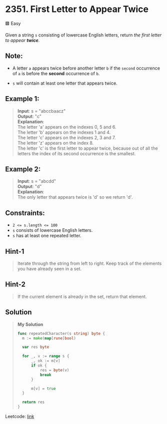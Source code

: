 # 2351. First Letter to Appear Twice
🟩 Easy

Given a string `s` consisting of lowercase English letters, return *the first letter to appear **twice**.*

## Note:

* A letter `a` appears twice before another letter `b` if the `second` occurrence of `a` is before the **second** occurrence of `b`.

* `s` will contain at least one letter that appears twice.
 

## Example 1:

> **Input**: s = "abccbaacz" \
> **Output**: "c" \
> **Explanation**: \
The letter 'a' appears on the indexes 0, 5 and 6. \
The letter 'b' appears on the indexes 1 and 4. \
The letter 'c' appears on the indexes 2, 3 and 7. \
The letter 'z' appears on the index 8. \
The letter 'c' is the first letter to appear twice, because out of all the letters the index of its second occurrence is the smallest.

## Example 2:

> **Input**: s = "abcdd" \
> **Output**: "d" \
> **Explanation**: \
The only letter that appears twice is 'd' so we return  'd'. 

## Constraints:

* `2 <= s.length <= 100`
* `s` consists of lowercase English letters.
* `s` has at least one repeated letter.

## Hint-1

> Iterate through the string from left to right. Keep track of the elements you have already seen in a set.

## Hint-2

> If the current element is already in the set, return that element.

## Solution
> **My Solution**
> ```go
> func repeatedCharacter(s string) byte {
> 	m := make(map[rune]bool)
> 
> 	var res byte
> 
> 	for _, v := range s {
> 		_, ok := m[v]
> 		if ok {
> 			res = byte(v)
> 			break
> 		}
> 
> 		m[v] = true
> 	}
> 
> 	return res
> }
> ```

Leetcode: [link](https://leetcode.com/problems/first-letter-to-appear-twice/description/)    
